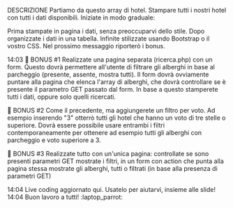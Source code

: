 DESCRIZIONE
Partiamo da questo array di hotel. Stampare tutti i nostri hotel con tutti i dati disponibili.
Iniziate in modo graduale:

Prima stampate in pagina i dati, senza preoccuparvi dello stile.
Dopo organizzate i dati in una tabella.
Infinite stilizzate usando Bootstrap o il vostro CSS.
Nel prossimo messaggio riporterò i bonus.

14:03
:gift: BONUS #1
Realizzate una pagina separata (ricerca.php) con un form.
Questo dovrà permettere all'utente di filtrare gli alberghi in base al parcheggio (presente, assente, mostra tutti).
Il form dovrà ovviamente puntare alla pagina che elenca l'array di alberghi, che dovrà controllare se è presente il parametro GET passato dal form.
In base a questo stamperete tutti i dati, oppure solo quelli ricercati.

:gift: BONUS #2
Come il precedente, ma aggiungerete un filtro per voto. Ad esempio inserendo "3" otterrò tutti gli hotel che hanno un voto di tre stelle o superiore.
Dovrà essere possibile usare entrambi i filtri contemporaneamente per ottenere ad esempio tutti gli alberghi con parcheggio e voto superiore a 3.

:gift: BONUS #3
Realizzate tutto con un'unica pagina:
controllate se sono presenti parametri GET
mostrate i filtri, in un form con action che punta alla pagina stessa
mostrate gli alberghi, tutti o filtrati (in base alla presenza di parametri GET)





14:04
Live coding aggiornato qui. Usatelo per aiutarvi, insieme alle slide!
14:04
Buon lavoro a tutti! :laptop_parrot: